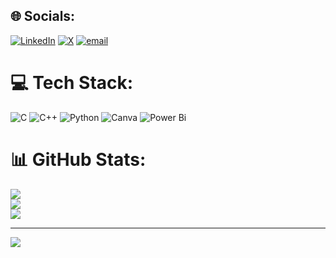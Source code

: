 
## 🌐 Socials:
[![LinkedIn](https://img.shields.io/badge/LinkedIn-%230077B5.svg?logo=linkedin&logoColor=white)](https://linkedin.com/in/mutahhar-ahmad-28943a36a) [![X](https://img.shields.io/badge/X-black.svg?logo=X&logoColor=white)](https://x.com/mutahharbhutta) [![email](https://img.shields.io/badge/Email-D14836?logo=gmail&logoColor=white)](mailto:mutahharbhutta3000@gmail.com) 

# 💻 Tech Stack:
![C](https://img.shields.io/badge/c-%2300599C.svg?style=for-the-badge&logo=c&logoColor=white) ![C++](https://img.shields.io/badge/c++-%2300599C.svg?style=for-the-badge&logo=c%2B%2B&logoColor=white) ![Python](https://img.shields.io/badge/python-3670A0?style=for-the-badge&logo=python&logoColor=ffdd54) ![Canva](https://img.shields.io/badge/Canva-%2300C4CC.svg?style=for-the-badge&logo=Canva&logoColor=white) ![Power Bi](https://img.shields.io/badge/power_bi-F2C811?style=for-the-badge&logo=powerbi&logoColor=black)
# 📊 GitHub Stats:
![](https://github-readme-stats.vercel.app/api?username=mutahharbhutta&theme=transparent&hide_border=true&include_all_commits=false&count_private=false)<br/>
![](https://nirzak-streak-stats.vercel.app/?user=mutahharbhutta&theme=transparent&hide_border=true)<br/>
![](https://github-readme-stats.vercel.app/api/top-langs/?username=mutahharbhutta&theme=transparent&hide_border=true&include_all_commits=false&count_private=false&layout=compact)

---
[![](https://visitcount.itsvg.in/api?id=mutahharbhutta&icon=0&color=0)](https://visitcount.itsvg.in)

